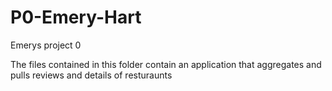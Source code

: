 # P0-Emery-Hart
Emerys project 0

The files contained in this folder contain an application that aggregates and pulls reviews and details of resturaunts

